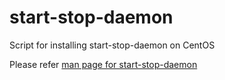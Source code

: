 # start-stop-daemon
Script for installing start-stop-daemon on CentOS

Please refer [man page for start-stop-daemon](http://www.unix.com/man-page/Linux/8/start-stop-daemon/)
